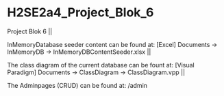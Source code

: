 # H2SE2a4_Project_Blok_6
Project Blok 6 ||

InMemoryDatabase seeder content can be found at:
[Excel] Documents -> InMemoryDB -> InMemoryDBContentSeeder.xlsx ||

The class diagram of the current database can be fount at:
[Visual Paradigm] Documents -> ClassDiagram -> ClassDiagram.vpp ||

The Adminpages (CRUD) can be found at: /admin
